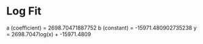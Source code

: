 
# Log Fit

a (coefficient) = 2698.70471887752
b (constant) = -15971.480902735238
y = 2698.7047log(x) + -15971.4809

